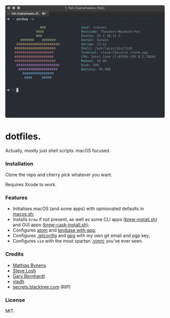<div align="center">
  <img src="screenshot.png" alt="Screenshot" width="650" />
</div>

# dotfiles.

Actually, mostly just shell scripts. macOS focused.

### Installation

Clone the repo and cherry pick whatever you want.

Requires Xcode to work.

### Features

- Initialises macOS (and some apps) with opinionated defaults in [macos.sh](defaults/macos.sh);
- Installs `brew` if not present, as well as some CLI apps ([brew-install.sh](homebrew/brew-install.sh)) and GUI apps ([brew-cask-install.sh](homebrew/brew-cask-install.sh));
- Configures [atom](configuration/atom.sh) and [keybase with gpg](configuration/keybase.sh);
- Configures [.gitconfig](.gitconfig) and [gpg](.gnupg/gpg.conf) with my own git email and pgp key;
- Configures `vim` with the most spartan [.vimrc](.vimrc) you've ever seen.

### Credits

- [Mathias Bynens](https://github.com/mathiasbynens/dotfiles)
- [Steve Losh](https://bitbucket.org/sjl/dotfiles/src/e8ba45f413665278c11f2de3a1d67a1da3832d34/osx.sh?at=default)
- [Gary Bernhardt](https://github.com/garybernhardt/dotfiles)
- [vladh](https://github.com/vladh/dotfiles)
- [secrets.blacktree.com](http://secrets.blacktree.com) (RIP)

### License

MIT.
